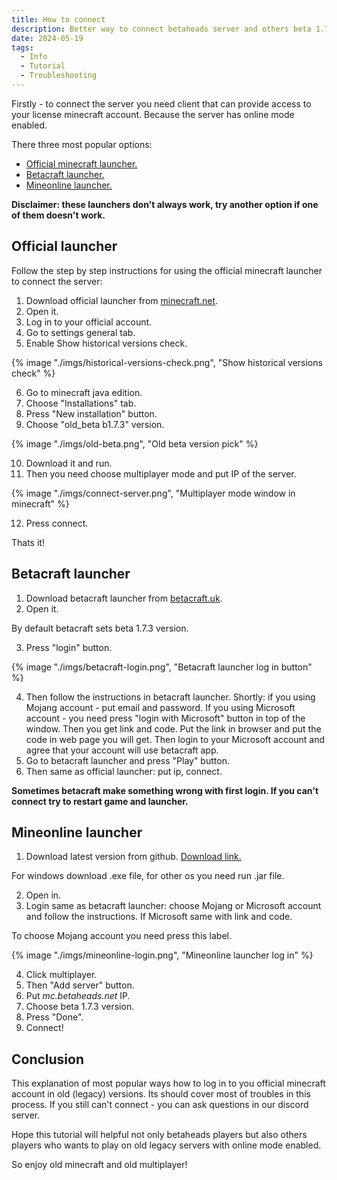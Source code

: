 ```yaml
---
title: How to connect
description: Better way to connect betaheads server and others beta 1.7.3 servers with online mode.
date: 2024-05-19
tags:
  - Info
  - Tutorial
  - Troubleshooting
---
```


Firstly - to connect the server you need client that can provide access to your license minecraft account. Because the server has online mode enabled.

There three most popular options:

- [Official minecraft launcher.](./#official-launcher)
- [Betacraft launcher.](./#betacraft-launcher)
- [Mineonline launcher.](./#mineonline-launcher)

**Disclaimer: these launchers don't always work, try another option if one of them doesn't work.**

## Official launcher

Follow the step by step instructions for using the official minecraft launcher to connect the server:

1. Download official launcher from <a href="https://www.minecraft.net/" target="_blank">minecraft.net</a>.
2. Open it.
3. Log in to your official account.
4. Go to settings general tab.
5. Enable Show historical versions check.

{% image "./imgs/historical-versions-check.png", "Show historical versions check" %}

6. Go to minecraft java edition.
7. Choose "Installations" tab.
8. Press "New installation" button.
9. Choose "old_beta b1.7.3" version.

{% image "./imgs/old-beta.png", "Old beta version pick" %}

10. Download it and run.
11. Then you need choose multiplayer mode and put IP of the server.

{% image "./imgs/connect-server.png", "Multiplayer mode window in minecraft" %}

12.  Press connect.

Thats it!

## Betacraft launcher

1. Download betacraft launcher from <a href="https://betacraft.uk/downloads" target="_blank">betacraft.uk</a>.
2. Open it.

By default betacraft sets beta 1.7.3 version.

3. Press "login" button.

{% image "./imgs/betacraft-login.png", "Betacraft launcher log in button" %}

4. Then follow the instructions in betacraft launcher. Shortly: if you using Mojang account - put email and password. If you using Microsoft account - you need press "login with Microsoft" button in top of the window. Then you get link and code. Put the link in browser and put the code in web page you will get. Then login to your Microsoft account and agree that your account will use betacraft app.
5. Go to betacraft launcher and press "Play" button.
6. Then same as official launcher: put ip, connect.

**Sometimes betacraft make something wrong with first login. If you can't connect try to restart game and launcher.**

## Mineonline launcher

1. Download latest version from github. <a href="https://github.com/craftycodie/MineOnline/releases" target="_blank">Download link.</a> 

For windows download .exe file, for other os you need run .jar file.

2. Open in.
3. Login same as betacraft launcher: choose Mojang or Microsoft account and follow the instructions. If Microsoft same with link and code.

To choose Mojang account you need press this label.

{% image "./imgs/mineonline-login.png", "Mineonline launcher log in" %}

4. Click multiplayer.
5. Then "Add server" button.
6. Put *mc.betaheads.net* IP.
7. Choose beta 1.7.3 version.
8. Press "Done".
8. Connect!

## Conclusion

This explanation of most popular ways how to log in to you official minecraft account in old (legacy) versions. Its should cover most of troubles in this process. If you still can't connect - you can ask questions in our discord server.

Hope this tutorial will helpful not only betaheads players but also others players who wants to play on old legacy servers with online mode enabled.

So enjoy old minecraft and old multiplayer!